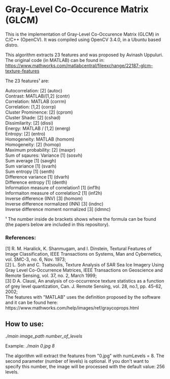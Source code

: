<h1>Gray-Level Co-Occurence Matrix (GLCM)</h1>
This is the implementation of Gray-Level Co-Occurence Matrix (GLCM) in C/C++ (OpenCV).  It was compiled using OpenCV 3.4.0, in a Ubuntu based distro. <br>

This algorithm extracts 23 features and was proposed by Avinash Uppuluri. The original code (in MATLAB) can be found in:
 https://www.mathworks.com/matlabcentral/fileexchange/22187-glcm-texture-features

The 23 features¹ are:

Autocorrelation: [2]                      				(autoc)<br>
Contrast: MATLAB/[1,2]                    			(contr)<br>
Correlation: MATLAB                       				(corrm)<br>
Correlation: [1,2]                        				(corrp)<br>
Cluster Prominence: [2]                   			(cprom)<br>
Cluster Shade: [2]                       	 			(cshad)<br>
Dissimilarity: [2]                        					(dissi)<br>
Energy: MATLAB / [1,2]                    				(energ)<br>
Entropy: [2]                              					(entro)<br>
Homogeneity: MATLAB                       			(homom)<br>
Homogeneity: [2]                          				(homop)<br>
Maximum probability: [2]                  			(maxpr)<br>
Sum of sqaures: Variance [1]              			(sosvh)<br>
Sum average [1]                           				(savgh)<br>
Sum variance [1]                         			 	(svarh)<br>
Sum entropy [1]                          				(senth)<br>
Difference variance [1]                   				(dvarh)<br>
Difference entropy [1]                    				(denth)<br>
Information measure of correlation1 [1]   	(inf1h)<br>
Informaiton measure of correlation2 [1]   	(inf2h)<br>
Inverse difference (INV) [3]     		        (homom)<br>
Inverse difference normalized (INN) [3]   		(indnc)<br>
Inverse difference moment normalized [3]  	(idmnc)<br>

¹ The number inside de brackets shows where the formula can be found (the papers below are included in this repository). 

<h3>References:</h3>
[1] R. M. Haralick, K. Shanmugam, and I. Dinstein, Textural Features of Image Classification, IEEE Transactions on Systems, Man and Cybernetics, vol. SMC-3, no. 6, Nov. 1973;<br>
[2] L. Soh and C. Tsatsoulis, Texture Analysis of SAR Sea Ice Imagery Using Gray Level Co-Occurrence Matrices, IEEE Transactions on Geoscience and Remote Sensing, vol. 37, no. 2, March 1999;<br>
[3] D A. Clausi, An analysis of co-occurrence texture statistics as a function of grey level quantization, Can. J. Remote Sensing, vol. 28, no.1, pp. 45-62, 2002;<br>
The features with "MATLAB" uses the definition proposed by the software and it can be found here: https://www.mathworks.com/help/images/ref/graycoprops.html 

<h2>How to use:</h2>
<i> ./main image_path number_of_levels </i>

Example: <i> ./main 0.jpg 8 </i>

The algorithm will extract the features from "0.jpg" with numLevels = 8.
The second parameter (number of levels) is optional. If you don't want to specify this number, the image will be processed with the default value: 256 levels.
